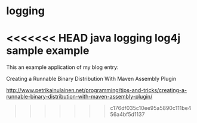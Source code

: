 logging
=======

<<<<<<< HEAD
java logging log4j sample example
=======
This an example application of my blog entry:

Creating a Runnable Binary Distribution With Maven Assembly Plugin

http://www.petrikainulainen.net/programming/tips-and-tricks/creating-a-runnable-binary-distribution-with-maven-assembly-plugin/

>>>>>>> c176df035c10ee95a5890c111be456a4bf5d1137
